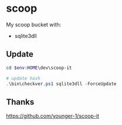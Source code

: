# scoop
My scoop bucket with:
* sqlite3dll


## Update

```ps1
cd $env:HOME\dev\scoop-it

# update hash
.\bin\checkver.ps1 sqlite3dll -ForceUpdate
```

## Thanks 

https://github.com/younger-1/scoop-it
